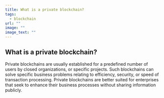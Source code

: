 ```yaml
---
title: What is a private blockchain?
tags:
  - blockchain
url: ""
image: ""
image_text: ""
---
```


## What is a private blockchain?

Private blockchains are usually established for a predefined number of users by closed organizations, or specific projects. Such blockchains can solve specific business problems relating to efficiency, security, or speed of transaction processing. Private blockchains are better suited for enterprises that seek to enhance their business processes without sharing information publicly.
